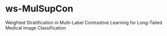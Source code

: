 # ws-MulSupCon
Weighted Stratification in Multi-Label Contrastive Learning for Long-Tailed Medical Image Classification
